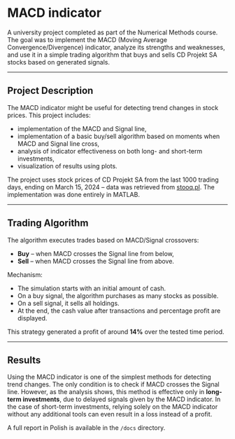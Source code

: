 # MACD indicator

A university project completed as part of the Numerical Methods course. The goal was to implement the MACD (Moving Average Convergence/Divergence) indicator, analyze its strengths and weaknesses, and use it in a simple trading algorithm that buys and sells CD Projekt SA stocks based on generated signals.

---

## Project Description

The MACD indicator might be useful for detecting trend changes in stock prices. 
This project includes:

- implementation of the MACD and Signal line,
- implementation of a basic buy/sell algorithm based on moments when MACD and Signal line cross,
- analysis of indicator effectiveness on both long- and short-term investments,
- visualization of results using plots.

The project uses stock prices of CD Projekt SA from the last 1000 trading days, ending on March 15, 2024 – data was retrieved from [stooq.pl](https://stooq.pl).
The implementation was done entirely in MATLAB.

---

## Trading Algorithm

The algorithm executes trades based on MACD/Signal crossovers:

- **Buy** – when MACD crosses the Signal line from below,
- **Sell** – when MACD crosses the Signal line from above.

Mechanism:
- The simulation starts with an initial amount of cash.
- On a buy signal, the algorithm purchases as many stocks as possible.
- On a sell signal, it sells all holdings.
- At the end, the cash value after transactions and percentage profit are displayed.

This strategy generated a profit of around **14%** over the tested time period.

---

## Results

Using the MACD indicator is one of the simplest methods for detecting trend changes. The only condition is to check if MACD crosses the Signal line. However, as the analysis shows, this method is effective only in **long-term investments**, due to delayed signals given by the MACD indicator. In the case of short-term investments, relying solely on the MACD indicator without any additional tools can even result in a loss instead of a profit.

A full report in Polish is available in the `/docs` directory.
